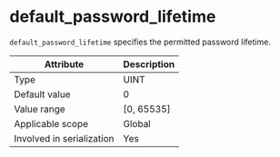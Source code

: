 # default_password_lifetime

`default_password_lifetime` specifies the permitted password lifetime.

| **Attribute** | **Description** |
|---------|-------------|
| Type | UINT |
| Default value | 0 |
| Value range | \[0, 65535\] |
| Applicable scope | Global |
| Involved in serialization | Yes |
